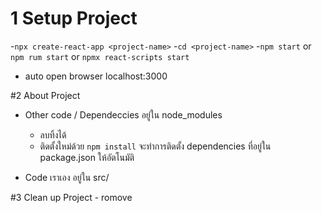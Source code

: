 # 1 Setup Project

-`npx create-react-app <project-name>`
-`cd <project-name>`
-`npm start` or `npm rum start` or `npmx react-scripts start`
- auto open browser localhost:3000


#2 About Project

- Other code / Dependeccies อยู่ใน node_modules
    - ลบทิ้งได้
    - ติดตั้งใหม่ด้วย `npm install` จะทำการติดตั้ง 
    dependencies ที่อยู่ใน package.json ให้อัตโนมัติ

-   Code เราเอง อยู่ใน src/

#3 Clean up Project - romove
